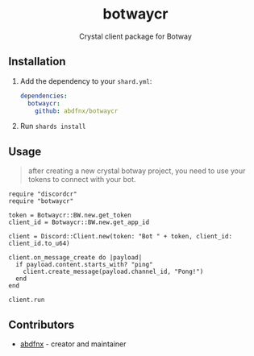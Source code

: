 <div align="center">
  <h1>botwaycr</h1>
	<p>
		Crystal client package for Botway
	</p>
</div>

## Installation

1. Add the dependency to your `shard.yml`:

   ```yaml
   dependencies:
     botwaycr:
       github: abdfnx/botwaycr
   ```

2. Run `shards install`

## Usage

> after creating a new crystal botway project, you need to use your tokens to connect with your bot.

```crystal
require "discordcr"
require "botwaycr"

token = Botwaycr::BW.new.get_token
client_id = Botwaycr::BW.new.get_app_id

client = Discord::Client.new(token: "Bot " + token, client_id: client_id.to_u64)

client.on_message_create do |payload|
  if payload.content.starts_with? "ping"
    client.create_message(payload.channel_id, "Pong!")
  end
end

client.run
```

## Contributors

- [abdfnx](https://github.com/abdfnx) - creator and maintainer
